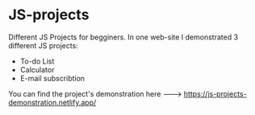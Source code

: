 # JS-projects
Different JS Projects for begginers. In one web-site I demonstrated 3 different JS projects:
- To-do List
- Calculator
- E-mail subscribtion

You can find the project's demonstration here ---> https://js-projects-demonstration.netlify.app/
 
